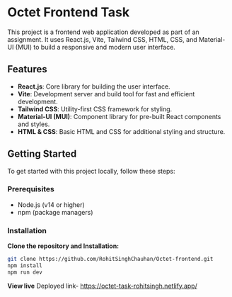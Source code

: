 # Octet Frontend Task

This project is a frontend web application developed as part of an assignment. It uses React.js, Vite, Tailwind CSS, HTML, CSS, and Material-UI (MUI) to build a responsive and modern user interface.

## Features

- **React.js**: Core library for building the user interface.
- **Vite**: Development server and build tool for fast and efficient development.
- **Tailwind CSS**: Utility-first CSS framework for styling.
- **Material-UI (MUI)**: Component library for pre-built React components and styles.
- **HTML & CSS**: Basic HTML and CSS for additional styling and structure.

## Getting Started

To get started with this project locally, follow these steps:

### Prerequisites

- Node.js (v14 or higher)
- npm (package managers)

### Installation

**Clone the repository and Installation:**

   ```bash
   git clone https://github.com/RohitSinghChauhan/Octet-frontend.git
   npm install
   npm run dev
```

**View live**
Deployed link- https://octet-task-rohitsingh.netlify.app/
